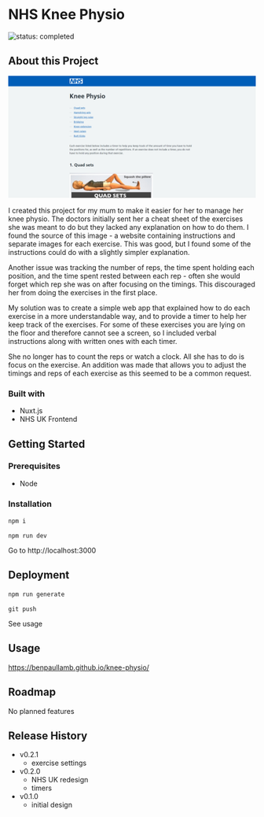 # NHS Knee Physio

![status: completed](https://img.shields.io/badge/status-completed-success)

## About this Project

![Screenshot of the app](./screenshot.png)

I created this project for my mum to make it easier for her to manage her knee physio. The doctors initially sent her a cheat sheet of the exercises she was meant to do but they lacked any explanation on how to do them. I found the source of this image - a website containing instructions and separate images for each exercise. This was good, but I found some of the instructions could do with a slightly simpler explanation.

Another issue was tracking the number of reps, the time spent holding each position, and the time spent rested between each rep - often she would forget which rep she was on after focusing on the timings. This discouraged her from doing the exercises in the first place.

My solution was to create a simple web app that explained how to do each exercise in a more understandable way, and to provide a timer to help her keep track of the exercises. For some of these exercises you are lying on the floor and therefore cannot see a screen, so I included verbal instructions along with written ones with each timer.

She no longer has to count the reps or watch a clock. All she has to do is focus on the exercise. An addition was made that allows you to adjust the timings and reps of each exercise as this seemed to be a common request.

### Built with

- Nuxt.js
- NHS UK Frontend

## Getting Started

### Prerequisites

- Node

### Installation

```
npm i
```

```
npm run dev
```

Go to http://localhost:3000

## Deployment

```
npm run generate
```

```
git push
```

See usage

## Usage

https://benpaullamb.github.io/knee-physio/

## Roadmap

No planned features

## Release History

- v0.2.1
  - exercise settings
- v0.2.0
  - NHS UK redesign
  - timers
- v0.1.0
  - initial design

